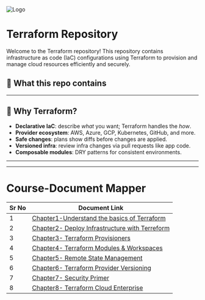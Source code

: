 

![Logo](.assets/logo.png)

# Terraform Repository

Welcome to the Terraform repository! This repository contains infrastructure as code (IaC) configurations using Terraform to provision and manage cloud resources efficiently and securely.

## 📌 What this repo contains



---

## 🔎 Why Terraform?

- **Declarative IaC**: describe *what* you want; Terraform handles the *how*.
- **Provider ecosystem**: AWS, Azure, GCP, Kubernetes, GitHub, and more.
- **Safe changes**: plans show diffs before changes are applied.
- **Versioned infra**: review infra changes via pull requests like app code.
- **Composable modules**: DRY patterns for consistent environments.

---


---

# Course-Document Mapper

| Sr No | Document Link |
| ------ | ------ |
| 1 | [Chapter1-Understand the basics of Terraform][PlDa] |
| 2 | [Chapter2- Deploy Infrastructure with Terreform][PlDb] |
| 3 | [Chapter3- Terraform Provisioners][PlDc] |
| 4 | [Chapter4- Terraform Modules & Workspaces][PlDd] |
| 5 | [Chapter5- Remote State Management][PlDe] |
| 6 | [Chapter6- Terraform Provider Versioning][PlDf] |
| 7 | [Chapter7- Security Primer][PlDg] |
| 8 | [Chapter8- Terraform Cloud Enterprise][PlDh] |


   [PlDa]: <./Chapter1-Understand the basics of Terraform/>
   [PlDb]: <./Chapter2- Deploy Infrastructure with Terreform/>   
   [PlDc]: <./Chapter3- Terraform Provisioners/>
   [PlDd]: <./Chapter4- Terraform Modules & Workspaces.md/>
   [PlDe]: <./Chapter5- Remote State Management/>   
   [PlDf]: <./Chapter6- Terraform Provider Versioning/>
   [PlDg]: <./Chapter7- Security Primer/>
   [PlDh]: <./Chapter8- Terraform Cloud Enterprise/>
   
